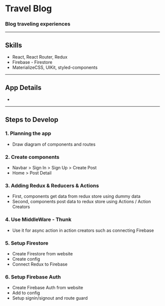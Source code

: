 # Travel Blog
### Blog traveling experiences
---

## Skills
- React, React Router, Redux
- Firebase - Firestore
- MaterializeCSS, UIKit, styled-components
---

## App Details
- 
---

## Steps to Develop
### 1. Planning the app
- Draw diagram of components and routes
### 2. Create components
- Navbar > Sign In > Sign Up > Create Post
- Home > Post Detail 
### 3. Adding Redux & Reducers & Actions
- First, components get data from redux store using dummy data
- Second, components post data to redux store using Actions / Action Creators
### 4. Use MiddleWare - Thunk
- Use it for async action in action creators such as connecting Firebase
### 5. Setup Firestore
- Create Firestore from website
- Create config
- Connect Redux to Firebase
### 6. Setup Firebase Auth
- Create Firebase Auth from website
- Add to config
- Setup signin/signout and route guard